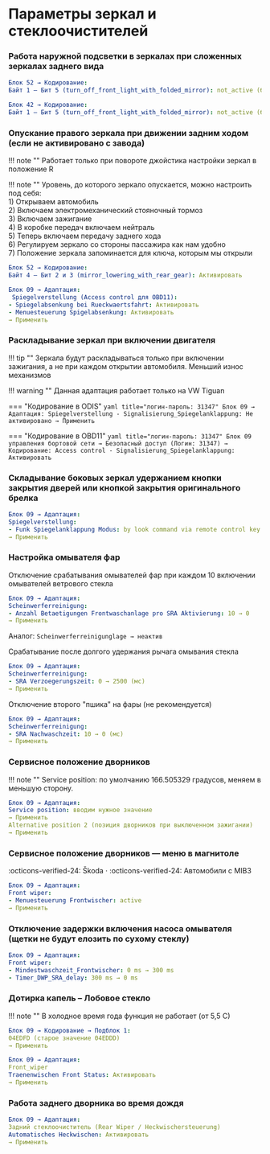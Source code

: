 
# Параметры зеркал и стеклоочистителей

### Работа наружной подсветки в зеркалах при сложенных зеркалах заднего вида

``` yaml
Блок 52 → Кодирование:
Байт 1 – Бит 5 (turn_off_front_light_with_folded_mirror): not_active (было active)
```

``` yaml
Блок 42 → Кодирование:
Байт 1 – Бит 5 (turn_off_front_light_with_folded_mirror): not_active (было active)
```

### Опускание правого зеркала при движении задним ходом (если не активировано с завода)

!!! note ""
    Работает только при повороте джойстика настройки зеркал в положение R  
    
!!! note ""
    Уровень, до которого зеркало опускается, можно настроить под себя:  
    1) Открываем автомобиль  
    2) Включаем электромеханический стояночный тормоз  
    3) Включаем зажигание  
    4) В коробке передач включаем нейтраль  
    5) Теперь включаем передачу заднего хода  
    6) Регулируем зеркало со стороны пассажира как нам удобно  
    7) Положение зеркала запоминается для ключа, которым мы открыли  

``` yaml
Блок 52 → Кодирование:
Байт 4 – Бит 2 и 3 (mirror_lowering_with_rear_gear): Активировать
```

``` yaml title="логин-пароль: 31347"
Блок 09 → Адаптация:
 Spiegelverstellung (Access control для OBD11):
- Spiegelabsenkung bei Rueckwaertsfahrt: Активировать
- Menuesteuerung Spigelabsenkung: Активировать
→ Применить
```

### Раскладывание зеркал при включении двигателя

!!! tip ""
    Зеркала будут раскладываться только при включении зажигания, а не при каждом открытии автомобиля. Меньший износ механизмов
    
!!! warning ""
    Данная адаптация работает только на VW Tiguan

=== "Кодирование в ODIS" 
    ``` yaml title="логин-пароль: 31347"
    Блок 09 → Адаптация:
    Spiegelverstellung
    - Signalisierung_Spiegelanklappung: Не активировано
    → Применить
    ```

=== "Кодирование в OBD11" 
    ``` yaml title="логин-пароль: 31347"
    Блок 09 управления бортовой сети → Безопасный доступ (Логин: 31347) → Кодирование:
    Access control
    - Signalisierung_Spiegelanklappung: Активировать
    ```

### Cкладывание боковых зеркал удержанием кнопки закрытия дверей или кнопкой закрытия оригинального брелка

``` yaml title="логин-пароль: 31347"
Блок 09 → Адаптация:
Spiegelverstellung:
- Funk Spiegelanklappung Modus: by look command via remote control key → by convenience operation via remote control key
→ Применить
```

### Настройка омывателя фар

Отключение срабатывания омывателей фар при каждом 10 включении омывателей ветрового стекла
``` yaml title="логин-пароль: 31347"
Блок 09 → Адаптация:
Scheinwerferreinigung:
- Anzahl Betaetigungen Frontwaschanlage pro SRA Aktivierung: 10 → 0
→ Применить
```

Аналог:
```Scheinwerferreinigunglage → неактив```
    
Cрабатывание после долгого удержания рычага омывания стекла
``` yaml title="логин-пароль: 31347"
Блок 09 → Адаптация:
Scheinwerferreinigung:
- SRA Verzoegerungszeit: 0 → 2500 (мс)
→ Применить
```

Отключение второго "пшика" на фары (не рекомендуется)
``` yaml title="логин-пароль: 31347"
Блок 09 → Адаптация:
Scheinwerferreinigung:
- SRA Nachwaschzeit: 10 → 0 (мс)
→ Применить
```

### Сервисное положение дворников

!!! note ""
    Service position: по умолчанию 166.505329 градусов, меняем в меньшую сторону.  
    
``` yaml title="логин-пароль: 31347"
Блок 09 → Адаптация:
Service position: вводим нужное значение
→ Применить
Alternative position 2 (позиция дворников при выключенном зажигании)
→ Применить
```

### Сервисное положение дворников — меню в магнитоле
:octicons-verified-24: Škoda · :octicons-verified-24: Автомобили с MIB3
``` yaml title="логин-пароль: 31347"
Блок 09 → Адаптация:
Front wiper:
- Menuesteuerung Frontwischer: active
→ Применить
```

### Отключение задержки включения насоса омывателя (щетки не будут елозить по сухому стеклу)

``` yaml title="логин-пароль: 31347"
Блок 09 → Адаптация:
Front wiper:
- Mindestwaschzeit_Frontwischer: 0 ms → 300 ms
- Timer_DWP_SRA_delay: 300 ms → 0 ms
```

### Дотирка капель – Лобовое стекло

!!! note ""
    В холодное время года функция не работает (от 5,5 С)

``` yaml title="логин-пароль: 31347"
Блок 09 → Кодирование → Подблок 1:
04EDFD (старое значение 04EDDD)
→ Применить
```

``` yaml title="логин-пароль: 31347"
Блок 09 → Адаптация:
Front_wiper 
Traenenwischen Front Status: Активировать
→ Применить
```

### Работа заднего дворника во время дождя

``` yaml title="логин-пароль: 31347"
Блок 09 → Адаптация:
Задний стеклоочиститель (Rear Wiper / Heckwischersteuerung)
Automatisches Heckwischen: Активировать
→ Применить
```

